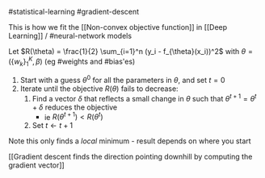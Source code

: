 #statistical-learning #gradient-descent

This is how we fit the [[Non-convex objective function]] in [[Deep Learning]] / #neural-network models

Let $R(\theta) = \frac{1}{2} \sum_{i=1}^n (y_i - f_{\theta}(x_i))^2$ with $\theta = \left( \{ w_k\}_1^K, \beta\right)$ 
	(eg #weights and #bias'es)

1. Start with a guess $\theta^0$ for all the parameters in $\theta$, and set $t=0$
2. Iterate until the objective $R(\theta)$ fails to decrease:
	1. Find a vector $\delta$ that reflects a small change in $\theta$ such that $\theta^{t+1} = \theta^t + \delta$ reduces the objective
	   - ie $R(\theta^{t+1}) < R(\theta^t)$
	2. Set $t \leftarrow t+1$  

Note this only finds a *local* minimum - result depends on where you start

[[Gradient descent finds the direction pointing downhill by computing the gradient vector]]

